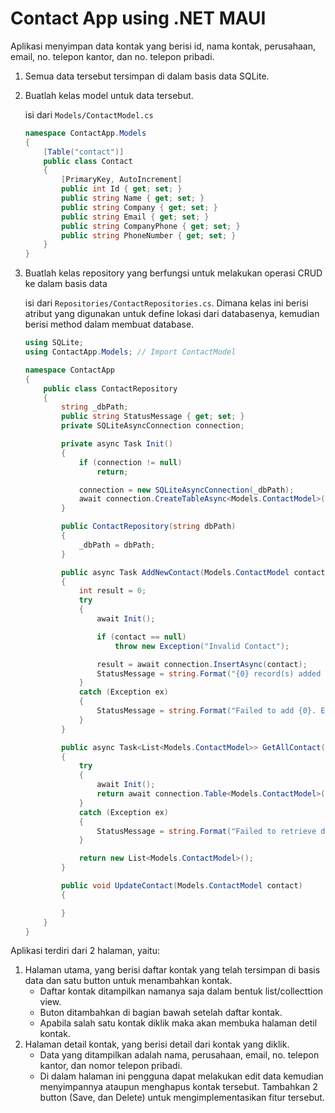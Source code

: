 # Contact App using .NET MAUI

Aplikasi menyimpan data kontak yang berisi id, nama kontak, perusahaan, email, no. telepon 
kantor, dan no. telepon pribadi.
1. Semua data tersebut tersimpan di dalam basis data SQLite.
2. Buatlah kelas model untuk data tersebut.

    isi dari `Models/ContactModel.cs`

    ```csharp
    namespace ContactApp.Models
    {
        [Table("contact")]
        public class Contact
        {
            [PrimaryKey, AutoIncrement]
            public int Id { get; set; }
            public string Name { get; set; }
            public string Company { get; set; }
            public string Email { get; set; }
            public string CompanyPhone { get; set; }
            public string PhoneNumber { get; set; }
        }
    }
    ```

3. Buatlah kelas repository yang berfungsi untuk melakukan operasi CRUD ke dalam basis 
data

    isi dari `Repositories/ContactRepositories.cs`. Dimana kelas ini berisi atribut yang digunakan untuk define lokasi dari databasenya, kemudian berisi method dalam membuat database.

    ```csharp
    using SQLite;
    using ContactApp.Models; // Import ContactModel

    namespace ContactApp
    {
        public class ContactRepository
        {
            string _dbPath;
            public string StatusMessage { get; set; }
            private SQLiteAsyncConnection connection;

            private async Task Init()
            {
                if (connection != null)
                    return;

                connection = new SQLiteAsyncConnection(_dbPath);
                await connection.CreateTableAsync<Models.ContactModel>();
            }

            public ContactRepository(string dbPath)
            {
                _dbPath = dbPath;
            }

            public async Task AddNewContact(Models.ContactModel contact)
            {
                int result = 0;
                try
                {
                    await Init();

                    if (contact == null)
                        throw new Exception("Invalid Contact");

                    result = await connection.InsertAsync(contact);
                    StatusMessage = string.Format("{0} record(s) added (Name: {1})", result, contact.Name);
                }
                catch (Exception ex)
                {
                    StatusMessage = string.Format("Failed to add {0}. Error: {1}", contact.Name, ex.Message);
                }
            }

            public async Task<List<Models.ContactModel>> GetAllContact()
            {
                try
                {
                    await Init();
                    return await connection.Table<Models.ContactModel>().ToListAsync();
                }
                catch (Exception ex)
                {
                    StatusMessage = string.Format("Failed to retrieve data. {0}", ex.Message);
                }

                return new List<Models.ContactModel>();
            }

            public void UpdateContact(Models.ContactModel contact)
            {

            }
        }
    }
    ```
    
Aplikasi terdiri dari 2 halaman, yaitu:
1. Halaman utama, yang berisi daftar kontak yang telah tersimpan di basis data dan satu 
button untuk menambahkan kontak.
    - Daftar kontak ditampilkan namanya saja dalam bentuk list/collecttion view.
    - Buton ditambahkan di bagian bawah setelah daftar kontak.
    - Apabila salah satu kontak diklik maka akan membuka halaman detil kontak.
2. Halaman detail kontak, yang berisi detail dari kontak yang diklik.
    - Data yang ditampilkan adalah nama, perusahaan, email, no. telepon kantor, dan nomor telepon pribadi.
    - Di dalam halaman ini pengguna dapat melakukan edit data kemudian 
      menyimpannya ataupun menghapus kontak tersebut. Tambahkan 2 button 
      (Save, dan Delete) untuk mengimplementasikan fitur tersebut.

